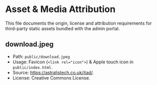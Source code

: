 # Asset & Media Attribution

This file documents the origin, license and attribution requirements for third-party static assets bundled with the admin portal.

## download.jpeg

- Path: `public/download.jpeg`
- Usage: Favicon (`<link rel="icon">`) & Apple touch icon in `public/index.html`.
- Source: https://astralistech.co.uk/itad/.
- License: Creative Commons License.
